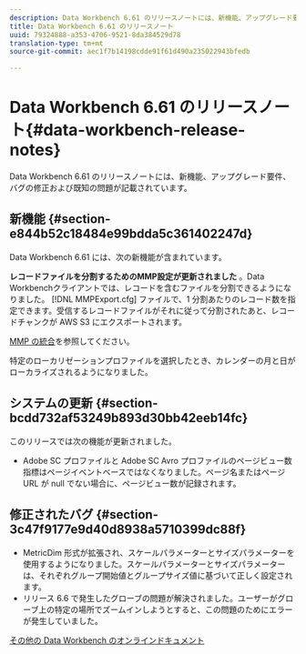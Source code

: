 ```yaml
---
description: Data Workbench 6.61 のリリースノートには、新機能、アップグレード要件、バグの修正および既知の問題が記載されています。
title: Data Workbench 6.61 のリリースノート
uuid: 79324888-a353-4706-9521-8da384529d78
translation-type: tm+mt
source-git-commit: aec1f7b14198cdde91f61d490a235022943bfedb

---
```



# Data Workbench 6.61 のリリースノート{#data-workbench-release-notes}

Data Workbench 6.61 のリリースノートには、新機能、アップグレード要件、バグの修正および既知の問題が記載されています。

## 新機能 {#section-e844b52c18484e99bdda5c361402247d}

Data Workbench 6.61 には、次の新機能が含まれています。

**レコードファイルを分割するためのMMP設定が更新されました** 。Data Workbenchクライアントでは、レコードを含むファイルを分割できるようになりました。 [!DNL MMPExport.cfg] ファイルで、1 分割あたりのレコード数を指定できます。受信するレコードファイルがそれに従って分割されたあと、レコードチャンクが AWS S3 にエクスポートされます。

[MMP の統合](/help/home/c-get-started/c-exp-data-seg-exp/c-mmp-integration.md)を参照してください。

特定のローカリゼーションプロファイルを選択したとき、カレンダーの月と日がローカライズされるようになりました。

## システムの更新 {#section-bcdd732af53249b893d30bb42eeb14fc}

このリリースでは次の機能が更新されました。

* Adobe SC プロファイルと Adobe SC Avro プロファイルのページビュー数指標はページイベントベースではなくなりました。ページ名またはページ URL が null でない場合に、ページビュー数が記録されます。

## 修正されたバグ {#section-3c47f9177e9d40d8938a5710399dc88f}

* MetricDim 形式が拡張され、スケールパラメーターとサイズパラメーターを使用するようになりました。スケールパラメーターとサイズパラメーターは、それぞれグループ開始値とグループサイズ値に基づいて正しく設定されます。
* リリース 6.6 で発生したグローブの問題が解決されました。ユーザーがグローブ上の特定の場所でズームインしようとすると、この問題のためにエラーが発生していました。

[その他の Data Workbench のオンラインドキュメント](/help/home/home.md)
